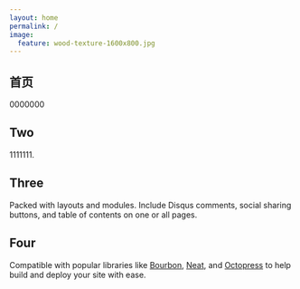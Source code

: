 ```yaml
---
layout: home
permalink: /
image:
  feature: wood-texture-1600x800.jpg
---
```


<div class="tiles">

<div class="tile">
  <h2 class="post-title">首页</h2>
  <p class="post-excerpt">0000000</p>
</div><!-- /.tile -->

<div class="tile">
  <h2 class="post-title">Two</h2>
  <p class="post-excerpt">1111111.</p>
</div><!-- /.tile -->

<div class="tile">
  <h2 class="post-title">Three</h2>
  <p class="post-excerpt">Packed with layouts and modules. Include Disqus comments, social sharing buttons, and table of contents on one or all pages.</p>
</div><!-- /.tile -->

<div class="tile">
  <h2 class="post-title">Four</h2>
  <p class="post-excerpt">Compatible with popular libraries like <a href="http://bourbon.io">Bourbon</a>, <a href="http://neat.bourbon.io/">Neat</a>, and <a href="http://github.com/octopress/octopress">Octopress</a> to help build and deploy your site with ease.</p>
</div><!-- /.tile -->

</div><!-- /.tiles -->
